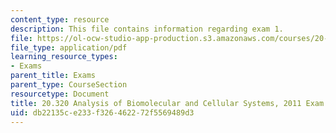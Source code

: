 ```yaml
---
content_type: resource
description: This file contains information regarding exam 1.
file: https://ol-ocw-studio-app-production.s3.amazonaws.com/courses/20-320-analysis-of-biomolecular-and-cellular-systems-fall-2012/db22135ce233f326462272f5569489d3_MIT20_320F12_2011Exam_1.pdf
file_type: application/pdf
learning_resource_types:
- Exams
parent_title: Exams
parent_type: CourseSection
resourcetype: Document
title: 20.320 Analysis of Biomolecular and Cellular Systems, 2011 Exam 1
uid: db22135c-e233-f326-4622-72f5569489d3
---
```

